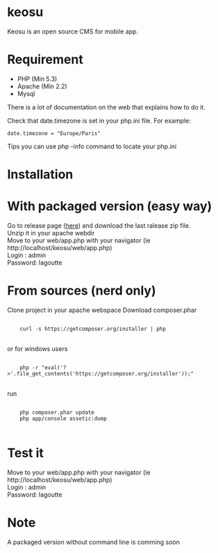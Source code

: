 keosu
=====
Keosu is an open source CMS for mobile app.

Requirement
===
- PHP (Min 5.3)
- Apache (Min 2.2)
- Mysql

There is a lot of documentation on the web that explains how to do it.

Check that date.timezone is set in your php.ini file.
For example:

    date.timezone = "Europe/Paris"

Tips you can use php -info command to locate your php.ini

Installation
===
With packaged version (easy way)
=
Go to release page (<a href="https://github.com/vleborgne/keosu/releases">here</a>) and download the last ralease zip file.<br/>
Unzip it in your apache webdir<br/>
Move to your web/app.php with your navigator (ie http://localhost/keosu/web/app.php)<br /> 
Login : admin<br /> 
Password: lagoutte<br /> 


From sources (nerd only)
=
Clone project in your apache webspace
Download composer.phar
<pre>
<code>
    curl -s https://getcomposer.org/installer | php
</code>
</pre>
or for windows users

<pre>
<code>
    php -r "eval('?>'.file_get_contents('https://getcomposer.org/installer'));"
</code>
</pre>

run
<pre>
<code>
    php composer.phar update
    php app/console assetic:dump
</code>
</pre>

Test it
==
Move to your web/app.php with your navigator (ie http://localhost/keosu/web/app.php)<br /> 
Login : admin<br /> 
Password: lagoutte<br /> 


Note
===
A packaged version without command line is comming soon
